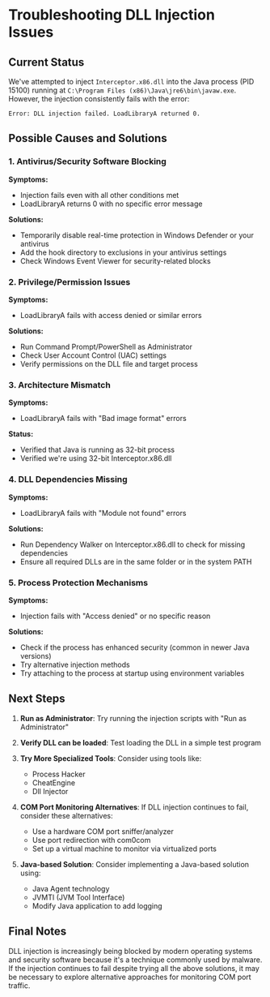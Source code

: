 # Troubleshooting DLL Injection Issues

## Current Status

We've attempted to inject `Interceptor.x86.dll` into the Java process (PID 15100) running at `C:\Program Files (x86)\Java\jre6\bin\javaw.exe`. However, the injection consistently fails with the error:

```
Error: DLL injection failed. LoadLibraryA returned 0.
```

## Possible Causes and Solutions

### 1. Antivirus/Security Software Blocking

**Symptoms:**
- Injection fails even with all other conditions met
- LoadLibraryA returns 0 with no specific error message

**Solutions:**
- Temporarily disable real-time protection in Windows Defender or your antivirus
- Add the hook directory to exclusions in your antivirus settings
- Check Windows Event Viewer for security-related blocks

### 2. Privilege/Permission Issues

**Symptoms:**
- LoadLibraryA fails with access denied or similar errors

**Solutions:**
- Run Command Prompt/PowerShell as Administrator
- Check User Account Control (UAC) settings
- Verify permissions on the DLL file and target process

### 3. Architecture Mismatch

**Symptoms:**
- LoadLibraryA fails with "Bad image format" errors

**Status:**
- Verified that Java is running as 32-bit process
- Verified we're using 32-bit Interceptor.x86.dll

### 4. DLL Dependencies Missing

**Symptoms:**
- LoadLibraryA fails with "Module not found" errors

**Solutions:**
- Run Dependency Walker on Interceptor.x86.dll to check for missing dependencies
- Ensure all required DLLs are in the same folder or in the system PATH

### 5. Process Protection Mechanisms

**Symptoms:**
- Injection fails with "Access denied" or no specific reason

**Solutions:**
- Check if the process has enhanced security (common in newer Java versions)
- Try alternative injection methods
- Try attaching to the process at startup using environment variables

## Next Steps

1. **Run as Administrator**: Try running the injection scripts with "Run as Administrator"

2. **Verify DLL can be loaded**: Test loading the DLL in a simple test program

3. **Try More Specialized Tools**: Consider using tools like:
   - Process Hacker
   - CheatEngine
   - Dll Injector
   
4. **COM Port Monitoring Alternatives**: If DLL injection continues to fail, consider these alternatives:
   - Use a hardware COM port sniffer/analyzer
   - Use port redirection with com0com
   - Set up a virtual machine to monitor via virtualized ports

5. **Java-based Solution**: Consider implementing a Java-based solution using:
   - Java Agent technology
   - JVMTI (JVM Tool Interface)
   - Modify Java application to add logging

## Final Notes

DLL injection is increasingly being blocked by modern operating systems and security software because it's a technique commonly used by malware. If the injection continues to fail despite trying all the above solutions, it may be necessary to explore alternative approaches for monitoring COM port traffic. 